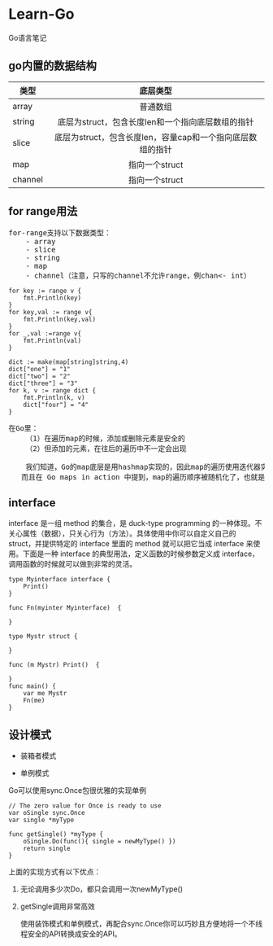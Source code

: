 # Learn-Go
Go语言笔记



go内置的数据结构
---
|类型	|底层类型|
| ------------- |:-------------:| 
|array	|普通数组|
|string	|底层为struct，包含长度len和一个指向底层数组的指针|
|slice	|底层为struct，包含长度len，容量cap和一个指向底层数组的指针|
|map	|指向一个struct|
|channel	|指向一个struct|




for range用法
---
<pre>
for-range支持以下数据类型：
    - array
    - slice
    - string
    - map
    - channel（注意，只写的channel不允许range，例chan<- int）
</pre>
```
for key := range v {
	fmt.Println(key)
}
for key,val := range v{
	fmt.Println(key,val)
}
for _,val :=range v{
	fmt.Println(val)
}

dict := make(map[string]string,4)
dict["one"] = "1"
dict["two"] = "2"
dict["three"] = "3"
for k, v := range dict {
	fmt.Println(k, v)
	dict["four"] = "4"
}
```
<pre>
在Go里：
    （1）在遍历map的时候，添加或删除元素是安全的
    （2）但添加的元素，在往后的遍历中不一定会出现

    我们知道，Go的map底层是用hashmap实现的，因此map的遍历使用迭代器实现的，而不是像array这种形式的遍历。
   而且在 Go maps in action 中提到，map的遍历顺序被随机化了，也就是说遍历的顺序将会不固定，那么在for循环里给map新添加的元素有可能在迭代器之前，这时不会出现在往后的遍历中，反之，则会出现在往后的遍历中。
</pre>

interface
---

interface 是一组 method 的集合，是 duck-type programming 的一种体现。不关心属性（数据），只关心行为（方法）。具体使用中你可以自定义自己的 struct，并提供特定的 interface 里面的 method 就可以把它当成 interface 来使用。下面是一种 interface 的典型用法，定义函数的时候参数定义成 interface，调用函数的时候就可以做到非常的灵活。


```
type Myinterface interface {
	Print()
}

func Fn(myinter Myinterface)  {
	
}

type Mystr struct {
	
}

func (m Mystr) Print()  {

}
func main() {
	var me Mystr
	Fn(me)
}
```



设计模式
---

* 装箱者模式


* 单例模式

Go可以使用sync.Once包很优雅的实现单例

```
// The zero value for Once is ready to use
var oSingle sync.Once
var single *myType

func getSingle() *myType {
	oSingle.Do(func(){ single = newMyType() })
	return single
}
```

上面的实现方式有以下优点：
1. 无论调用多少次Do，都只会调用一次newMyType()
2. getSingle调用非常高效

    使用装饰模式和单例模式，再配合sync.Once你可以巧妙且方便地将一个不线程安全的API转换成安全的API。
